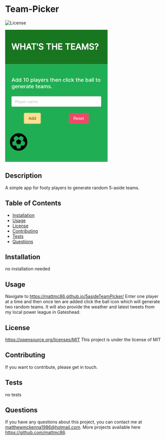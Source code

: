 # Team-Picker

![License](https://img.shields.io/badge/License-MIT-blue.svg)

![Screenshot](home.png)

## Description

A simple app for footy players to generate random 5-aside teams.

## Table of Contents

- [Installation](#installation)
- [Usage](#usage)
- [License](#license)
- [Contributing](#contributing)
- [Tests](#tests)
- [Questions](#questions)

## Installation

no installation needed

## Usage

Navigate to https://mattmc86.github.io/5asideTeamPicker/
Enter one player at a time and then once ten are added click the ball icon which will generate two random teams. It will also provide the weather and latest tweets from my local power league in Gateshead.

## License

https://opensource.org/licenses/MIT
This project is under the license of MIT

## Contributing

If you want to contribute, please get in touch.

## Tests

no tests

## Questions

If you have any questions about this project, you can contact me at matthewmckenna1986@hotmail.com. More projects available here https://github.com/mattmc86.

